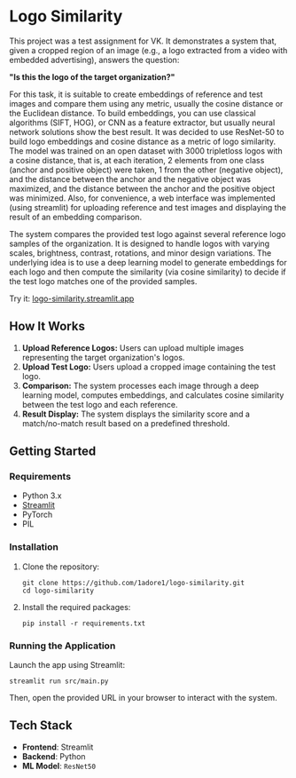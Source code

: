 # Logo Similarity

This project was a test assignment for VK. It demonstrates a system that, given a cropped region of an image (e.g., a logo extracted from a video with embedded advertising), answers the question: 

**"Is this the logo of the target organization?"**

For this task, it is suitable to create embeddings of reference and test images and compare them using any metric, usually the cosine distance or the Euclidean distance. To build embeddings, you can use classical algorithms (SIFT, HOG), or CNN as a feature extractor, but usually neural network solutions show the best result.
It was decided to use ResNet-50 to build logo embeddings and cosine distance as a metric of logo similarity. The model was trained on an open dataset with 3000 tripletloss logos with a cosine distance, that is, at each iteration, 2 elements from one class (anchor and positive object) were taken, 1 from the other (negative object), and the distance between the anchor and the negative object was maximized, and the distance between the anchor and the positive object was minimized. 
Also, for convenience, a web interface was implemented (using streamlit) for uploading reference and test images and displaying the result of an embedding comparison. 

The system compares the provided test logo against several reference logo samples of the organization. It is designed to handle logos with varying scales, brightness, contrast, rotations, and minor design variations. The underlying idea is to use a deep learning model to generate embeddings for each logo and then compute the similarity (via cosine similarity) to decide if the test logo matches one of the provided samples.

Try it: [logo-similarity.streamlit.app](https://logo-similarity.streamlit.app/)

## How It Works

1. **Upload Reference Logos:** Users can upload multiple images representing the target organization's logos.
2. **Upload Test Logo:** Users upload a cropped image containing the test logo.
3. **Comparison:** The system processes each image through a deep learning model, computes embeddings, and calculates cosine similarity between the test logo and each reference.
4. **Result Display:** The system displays the similarity score and a match/no-match result based on a predefined threshold.

## Getting Started

### Requirements

- Python 3.x
- [Streamlit](https://streamlit.io/)
- PyTorch
- PIL

### Installation

1. Clone the repository:
   ```
   git clone https://github.com/1adore1/logo-similarity.git
   cd logo-similarity
   ```

2. Install the required packages:
   ```
   pip install -r requirements.txt
   ```
   
### Running the Application

Launch the app using Streamlit:
```
streamlit run src/main.py
```

Then, open the provided URL in your browser to interact with the system.


## Tech Stack

- **Frontend**: Streamlit
- **Backend**: Python
- **ML Model**: `ResNet50`
